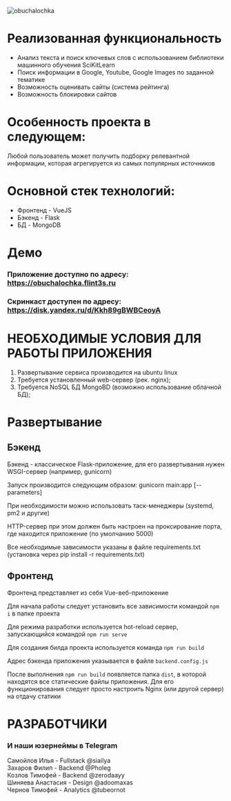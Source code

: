 ![obuchalochka](https://i.ibb.co/NNfJhqF/screenshot1777.png)


# Реализованная функциональность  
- Анализ текста и поиск ключевых слов с использованием библиотеки машинного обучения SciKitLearn 
- Поиск информации в Google, Youtube, Google Images по заданной тематике
- Возможность оценивать сайты (система рейтинга)
- Возможность блокировки сайтов

# Особенность проекта в следующем:
Любой пользователь может получить подборку релевантной информации, которая агрегируется из самых популярных источников  

# Основной стек технологий:
- Фронтенд - VueJS
- Бэкенд - Flask
- БД - MongoDB

# Демо
### Приложение доступно по адресу: https://obuchalochka.flint3s.ru
### Скринкаст доступен по адресу: https://disk.yandex.ru/d/Kkh89gBWBCeoyA

# НЕОБХОДИМЫЕ УСЛОВИЯ ДЛЯ РАБОТЫ ПРИЛОЖЕНИЯ
1. Развертывание сервиса производится на ubuntu linux
2. Требуется установленный web-сервер (рек. nginx);
3. Требуется NoSQL БД MongoBD (возможно использование облачной БД);

# Развертывание
## Бэкенд
Бэкенд - классическое Flask-приложение, для его развертывания нужен WSGI-сервер (например, gunicorn)  

Запуск производится следующим образом: gunicorn main:app [--parameters]  

При необходимости можно использовать таск-менеджеры (systemd, pm2 и другие)  

HTTP-сервер при этом должен быть настроен на проксирование порта, где находится приложение (по умолчанию 5000)  

Все необходимые зависимости указаны в файле requirements.txt (установка через pip install -r requirements.txt)


## Фронтенд  
Фронтенд представляет из себя Vue-веб-приложение  

Для начала работы следует установить все зависимости командой ```npm i``` в папке проекта  

Для режима разработки используется hot-reload сервер, запускающийся командой ```npm run serve```

Для создания билда проекта используется команда ```npm run build```

Адрес бэкенда приложения указывается в файле ```backend.config.js```

После выполнения ```npm run build``` появляется папка ```dist```, в которой находятся все статические файлы приложения. Для его функционирования следует просто настроить Nginx (или другой сервер) на отдачу статики



# РАЗРАБОТЧИКИ  
### И наши юзернеймы в Telegram  

Самойлов Илья - Fullstack @siailya  
Захаров Филип - Backend @Pholeg  
Козлов Тимофей - Backend @zerodaayy  
Шиняева Анастасия - Design @adoomaxas  
Чернов Тимофей - Analytics @tubeornot

